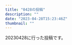 ```yaml
---
title: "0428の投稿"
description: ""
date: "2023-04-28T15:23:46Z"
thumbnail: ""
---
```

20230428に行った投稿です。
<!--more-->
